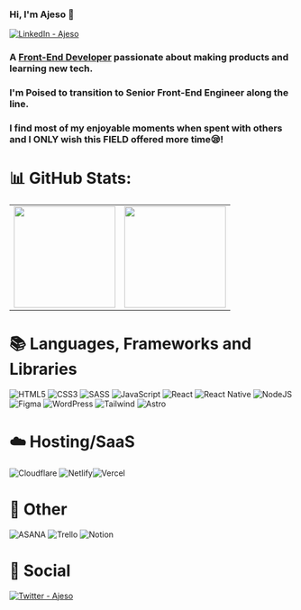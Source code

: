 ### Hi, I'm Ajeso 👋

<a target="_blank" href="https://www.linkedin.com/in/monicah-ajeso-b1a083198/">
   <img alt="LinkedIn - Ajeso" src="https://img.shields.io/badge/LinkedIn-0077B5.svg?&style=for-the-badge&logo=linkedin&logoColor=white" />
</a>

### A <a href="https://www.ajeso.dev/" target="_blank">Front-End Developer</a> passionate about making products and learning new tech.

### I'm Poised to transition to **Senior Front-End Engineer** along the line.

### I find most of my enjoyable moments when spent with others and I ONLY wish this FIELD offered more time😪!

# 📊 GitHub Stats:

<table width="100%">
<tr>
   <td>
      <img height="180em" src="https://github-readme-stats.vercel.app/api?username=ajeso&show_icons=true&hide_border=true&theme=tokyonight&bg_color=00000000" />
   </td>
   <td>
      <img height="180em" src="https://github-readme-stats.vercel.app/api/top-langs/?username=ajeso&show_icons=true&hide_border=true&layout=compact&langs_count=8&theme=tokyonight&bg_color=00000000"/>
   </td>
</tr>
<table>

# 📚 Languages, Frameworks and Libraries

![HTML5](https://img.shields.io/badge/html5-%23E34F26.svg?style=for-the-badge&logo=html5&logoColor=white) ![CSS3](https://img.shields.io/badge/css3-%231572B6.svg?style=for-the-badge&logo=css3&logoColor=white) ![SASS](https://img.shields.io/badge/SASS-hotpink.svg?style=for-the-badge&logo=SASS&logoColor=white) ![JavaScript](https://img.shields.io/badge/javascript-%23323330.svg?style=for-the-badge&logo=javascript&logoColor=%23F7DF1E) ![React](https://img.shields.io/badge/react-%2320232a.svg?style=for-the-badge&logo=react&logoColor=%2361DAFB) ![React Native](https://img.shields.io/badge/react_native-%2320232a.svg?style=for-the-badge&logo=react&logoColor=%2361DAFB) ![NodeJS](https://img.shields.io/badge/node.js-6DA55F?style=for-the-badge&logo=node.js&logoColor=white) ![Figma](https://img.shields.io/badge/figma-%23F24E1E.svg?style=for-the-badge&logo=figma&logoColor=white) ![WordPress](https://img.shields.io/badge/WordPress-%23117AC9.svg?style=for-the-badge&logo=WordPress&logoColor=white) ![Tailwind](https://img.shields.io/badge/Tailwind-%23117AC9.svg?style=for-the-badge&logo=Tailwind&logoColor=white) ![Astro](https://img.shields.io/badge/Astro-%23E34F26.svg?style=for-the-badge&logo=Astro&logoColor=white)

# ☁️ Hosting/SaaS

![Cloudflare](https://img.shields.io/badge/Cloudflare-F38020?style=for-the-badge&logo=Cloudflare&logoColor=white) ![Netlify](https://img.shields.io/badge/netlify-%23000000.svg?style=for-the-badge&logo=netlify&logoColor=#00C7B7)![Vercel](https://img.shields.io/badge/vercel-%23000000.svg?style=for-the-badge&logo=vercel&logoColor=white)

# 🥅 Other

![ASANA](https://img.shields.io/badge/-ASANA-%23f06a6a) ![Trello](https://img.shields.io/badge/Trello-%23026AA7.svg?style=for-the-badge&logo=Trello&logoColor=white) ![Notion](https://img.shields.io/badge/Notion-%23000000.svg?style=for-the-badge&logo=notion&logoColor=white)

# 💬 Social

   <div>
      <a target="_blank" href="https://twitter.com/MonicahAjeso">
         <img alt="Twitter - Ajeso" src="https://img.shields.io/badge/Twitter-%231DA1F2.svg?style=for-the-badge&logo=Twitter&logoColor=white" />
      </a>
   </div>

<!--
**Ajeso/ajeso** is a ✨ _special_ ✨ repository because its `README.md` (this file) appears on your GitHub profile.

Here are some ideas to get you started:

- 🔭 I’m currently working on ...
- 🌱 I’m currently learning ...
- 👯 I’m looking to collaborate on ...
- 🤔 I’m looking for help with ...
- 💬 Ask me about ...
- 📫 How to reach me: ...
- 😄 Pronouns: ...
- ⚡ Fun fact: ...
-->
